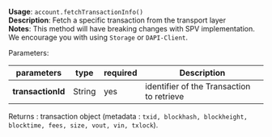 **Usage**: `account.fetchTransactionInfo()`  
**Description**: Fetch a specific transaction from the transport layer  
**Notes**: This method will have breaking changes with SPV implementation. We encourage you with using `Storage` or `DAPI-Client`.

Parameters:

| parameters        | type   | required | Description                               |
| ----------------- | ------ | -------- | ----------------------------------------- |
| **transactionId** | String | yes      | identifier of the Transaction to retrieve |

Returns : transaction object (metadata : `txid, blockhash, blockheight, blocktime, fees, size, vout, vin, txlock`).
